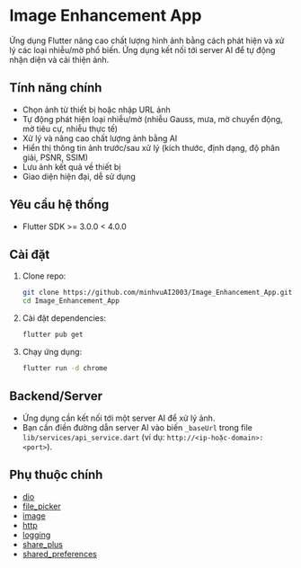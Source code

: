 # Image Enhancement App

Ứng dụng Flutter nâng cao chất lượng hình ảnh bằng cách phát hiện và xử lý các loại nhiễu/mờ phổ biến. Ứng dụng kết nối tới server AI để tự động nhận diện và cải thiện ảnh.

## Tính năng chính
- Chọn ảnh từ thiết bị hoặc nhập URL ảnh
- Tự động phát hiện loại nhiễu/mờ (nhiễu Gauss, mưa, mờ chuyển động, mờ tiêu cự, nhiễu thực tế)
- Xử lý và nâng cao chất lượng ảnh bằng AI
- Hiển thị thông tin ảnh trước/sau xử lý (kích thước, định dạng, độ phân giải, PSNR, SSIM)
- Lưu ảnh kết quả về thiết bị
- Giao diện hiện đại, dễ sử dụng

## Yêu cầu hệ thống
- Flutter SDK >= 3.0.0 < 4.0.0

## Cài đặt
1. Clone repo:
   ```bash
   git clone https://github.com/minhvuAI2003/Image_Enhancement_App.git
   cd Image_Enhancement_App
   ```
2. Cài đặt dependencies:
   ```bash
   flutter pub get
   ```
3. Chạy ứng dụng:
   ```bash
   flutter run -d chrome
   ```


## Backend/Server
- Ứng dụng cần kết nối tới một server AI để xử lý ảnh.
- Bạn cần điền đường dẫn server AI  vào biến `_baseUrl` trong file `lib/services/api_service.dart` (ví dụ: `http://<ip-hoặc-domain>:<port>`).

## Phụ thuộc chính
- [dio](https://pub.dev/packages/dio)
- [file_picker](https://pub.dev/packages/file_picker)
- [image](https://pub.dev/packages/image)
- [http](https://pub.dev/packages/http)
- [logging](https://pub.dev/packages/logging)
- [share_plus](https://pub.dev/packages/share_plus)
- [shared_preferences](https://pub.dev/packages/shared_preferences)

